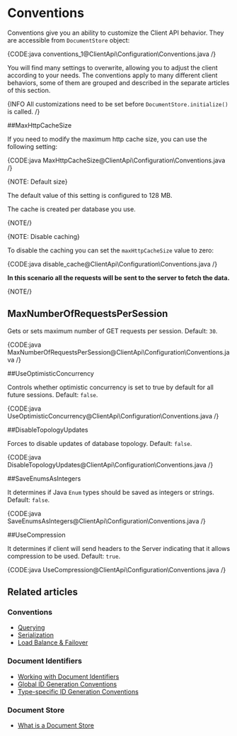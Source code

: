 # Conventions

Conventions give you an ability to customize the Client API behavior. They are accessible from `DocumentStore` object:

{CODE:java conventions_1@ClientApi\Configuration\Conventions.java /}

You will find many settings to overwrite, allowing you to adjust the client according to your needs. The conventions apply to many different client behaviors, some of them are grouped and described in the separate articles of this section.

{INFO All customizations need to be set before `DocumentStore.initialize()` is called. /}

##MaxHttpCacheSize

If you need to modify the maximum http cache size, you can use the following setting:

{CODE:java MaxHttpCacheSize@ClientApi\Configuration\Conventions.java /}

{NOTE: Default size}

The default value of this setting is configured to 128 MB.

The cache is created per database you use.

{NOTE/}

{NOTE: Disable caching} 

To disable the caching you can set the `maxHttpCacheSize` value to zero:

{CODE:java disable_cache@ClientApi\Configuration\Conventions.java /}

**In this scenario all the requests will be sent to the server to fetch the data.**

{NOTE/}

## MaxNumberOfRequestsPerSession

Gets or sets maximum number of GET requests per session. Default: `30`.

{CODE:java MaxNumberOfRequestsPerSession@ClientApi\Configuration\Conventions.java /}

##UseOptimisticConcurrency

Controls whether optimistic concurrency is set to true by default for all future sessions. Default: `false`.

{CODE:java UseOptimisticConcurrency@ClientApi\Configuration\Conventions.java /}

##DisableTopologyUpdates

Forces to disable updates of database topology. Default: `false`.

{CODE:java DisableTopologyUpdates@ClientApi\Configuration\Conventions.java /}

##SaveEnumsAsIntegers

It determines if Java `Enum` types should be saved as integers or strings. Default: `false`.

{CODE:java SaveEnumsAsIntegers@ClientApi\Configuration\Conventions.java /}


##UseCompression

It determines if client will send headers to the Server indicating that it allows compression to be used. Default: `true`.

{CODE:java UseCompression@ClientApi\Configuration\Conventions.java /}

## Related articles

### Conventions

- [Querying](../../client-api/configuration/querying)
- [Serialization](../../client-api/configuration/serialization)
- [Load Balance & Failover](../../client-api/configuration/load-balance-and-failover)

### Document Identifiers

- [Working with Document Identifiers](../../client-api/document-identifiers/working-with-document-identifiers)
- [Global ID Generation Conventions](../../client-api/configuration/identifier-generation/global)
- [Type-specific ID Generation Conventions](../../client-api/configuration/identifier-generation/type-specific)

### Document Store

- [What is a Document Store](../../client-api/what-is-a-document-store)

